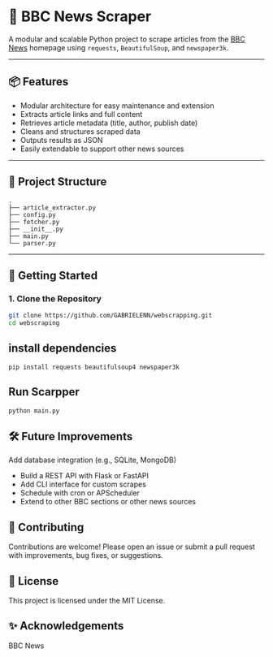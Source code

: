 # 📰 BBC News Scraper

A modular and scalable Python project to scrape articles from the [BBC News](https://www.bbc.com/news) homepage using `requests`, `BeautifulSoup`, and `newspaper3k`.

---

## 📦 Features

- Modular architecture for easy maintenance and extension
- Extracts article links and full content
- Retrieves article metadata (title, author, publish date)
- Cleans and structures scraped data
- Outputs results as JSON
- Easily extendable to support other news sources

---

## 📁 Project Structure

```
.
├── article_extractor.py
├── config.py
├── fetcher.py
├── __init__.py
├── main.py
└── parser.py
```

---

## 🚀 Getting Started

### 1. Clone the Repository

```bash
git clone https://github.com/GABRIELENN/webscrapping.git
cd webscraping
```
## install dependencies
```
pip install requests beautifulsoup4 newspaper3k
```
## Run Scarpper
```
python main.py
```
## 🛠️ Future Improvements
Add database integration (e.g., SQLite, MongoDB)

- Build a REST API with Flask or FastAPI
- Add CLI interface for custom scrapes
- Schedule with cron or APScheduler
- Extend to other BBC sections or other news sources

## 🤝 Contributing
Contributions are welcome! Please open an issue or submit a pull request with improvements, bug fixes, or suggestions.

## 📄 License
This project is licensed under the MIT License.

## ✨ Acknowledgements
BBC News
  
       
         
          
 
